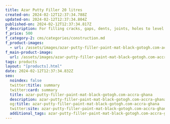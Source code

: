 ```yaml
---
title: Azar Putty Filler 20 litres
created-on: 2024-02-12T12:37:34.788Z
updated-on: 2024-02-12T12:37:34.804Z
published-on: 2024-02-12T12:37:34.817Z
f_description: For filling cracks, gaps, dents, joints, holes to level out surfaces.
f_price: 500
f_category-2: cms/categories/construction.md
f_product-images:
  - url: /assets/images/azar-putty-filler-paint-mat-black-gotogh.com-accra-ghana.png
f_main-product-image:
  url: /assets/images/azar-putty-filler-paint-mat-black-gotogh.com-accra-ghana.jpg
tags: products
layout: "[products].html"
date: 2024-02-12T12:37:34.832Z
seo:
  noindex: false
  twitter:title: summary
  twitter:card: summary
  title: azar-putty-filler-paint-mat-black-gotogh.com-accra-ghana
  description: azar-putty-filler-paint-mat-black-gotogh.com-accra-ghana
  og:title: azar-putty-filler-paint-mat-black-gotogh.com-accra-ghana
  twitter:site: azar-putty-filler-paint-mat-black-gotogh.com-accra-ghana
  additional_tags: azar-putty-filler-paint-mat-black-gotogh.com-accra-ghana
---
```

